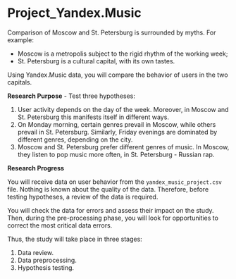 # Project_Yandex.Music
Comparison of Moscow and St. Petersburg is surrounded by myths. For example:
 * Moscow is a metropolis subject to the rigid rhythm of the working week;
 * St. Petersburg is a cultural capital, with its own tastes.

Using Yandex.Music data, you will compare the behavior of users in the two capitals.

**Research Purpose** - Test three hypotheses:
1. User activity depends on the day of the week. Moreover, in Moscow and St. Petersburg this manifests itself in different ways.
2. On Monday morning, certain genres prevail in Moscow, while others prevail in St. Petersburg. Similarly, Friday evenings are dominated by different genres, depending on the city.
3. Moscow and St. Petersburg prefer different genres of music. In Moscow, they listen to pop music more often, in St. Petersburg - Russian rap.

**Research Progress**

You will receive data on user behavior from the `yandex_music_project.csv` file. Nothing is known about the quality of the data. Therefore, before testing hypotheses, a review of the data is required.

You will check the data for errors and assess their impact on the study. Then, during the pre-processing phase, you will look for opportunities to correct the most critical data errors.
 
Thus, the study will take place in three stages:
 1. Data review.
 2. Data preprocessing.
 3. Hypothesis testing.
